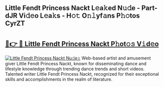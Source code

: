 ## Little Fendt Princess Nackt L𝚎a𝚔ed N𝚞𝚍e - Part-dJR Vi𝚍𝚎o L𝚎a𝚔s - H𝚘𝚝 O𝚗𝚕yf𝚊ns P𝚑𝚘tos CyrZT

# <h2><a href="http://kf5lt3l.oniu.top/?m=Little+Fendt+Princess+Nackt">🔗👉 🔴 Little Fendt Princess Nackt P𝚑ot𝚘𝚜 V𝚒d𝚎o</a></h2>

[![Little Fendt Princess Nackt Nu𝚍e𝚜](https://i.imgur.com/0qMVB7G.gif)](http://kf5lt3l.oniu.top/?m=Little+Fendt+Princess+Nackt)
Web-based artist and amusement giver Little Fendt Princess Nackt, known for disseminating dance and lifestyle knowledge through trending dance trends and short videos. Talented writer Little Fendt Princess Nackt, recognized for their exceptional skills and accomplishments in the realm of literature.  

